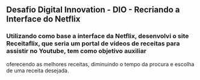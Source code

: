 ## Desafio Digital Innovation - DIO - Recriando a Interface do Netflix
### Utilizando como base a interface da Netflix, desenvolvi o site Receitaflix, que seria um portal de vídeos de receitas para assistir no Youtube, tem como objetivo auxiliar 
oferecendo as melhores receitas, diminuindo o tempo da procura e escolha de uma receita desejada.
